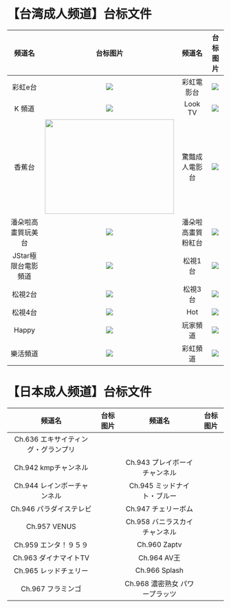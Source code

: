 # 【台湾成人频道】台标文件
|频道名|台标图片|频道名|台标图片|
|:---:|:---:|:---:|:---:|
|彩虹e台|<img src="https://raw.githubusercontent.com/atsushi444/iptv/main/logo/Rainbow E.png">|彩虹電影台|<img src="https://raw.githubusercontent.com/atsushi444/iptv/main/logo/Rainbow Movie.png">|
|K 頻道|<img src="https://raw.githubusercontent.com/atsushi444/iptv/main/logo/k.jpg">|Look TV|<img src="https://raw.githubusercontent.com/atsushi444/iptv/main/logo/look.png">|
|香蕉台|<img src="https://raw.githubusercontent.com/atsushi444/iptv/main/logo/Banana.png" width="300" height="220">|驚豔成人電影台|<img src="https://raw.githubusercontent.com/atsushi444/iptv/main/logo/amazing tv.jpg">|
|潘朵啦高畫質玩美台|<img src="https://raw.githubusercontent.com/atsushi444/iptv/main/logo/pandora perfect.jpg">|潘朵啦高畫質粉紅台|<img src="https://raw.githubusercontent.com/atsushi444/iptv/main/logo/pandora pink.jpg">|
|JStar極限台電影頻道|<img src="https://raw.githubusercontent.com/atsushi444/iptv/main/logo/jstar tv.jpg">|松視1台|<img src="https://raw.githubusercontent.com/atsushi444/iptv/main/logo/sonsee1.jpg">|
|松視2台|<img src="https://raw.githubusercontent.com/atsushi444/iptv/main/logo/SonSee2.png">|松視3台|<img src="https://raw.githubusercontent.com/atsushi444/iptv/main/logo/sonsee3.jpg">|
|松視4台|<img src="https://raw.githubusercontent.com/atsushi444/iptv/main/logo/sonsee4.jpg">|Hot|<img src="https://raw.githubusercontent.com/atsushi444/iptv/main/logo/hot.jpg">|
|Happy|<img src="https://raw.githubusercontent.com/atsushi444/iptv/main/logo/happy.jpg">|玩家頻道|<img src="https://raw.githubusercontent.com/atsushi444/iptv/main/logo/hiplay.jpg">|
|樂活頻道|<img src="https://raw.githubusercontent.com/atsushi444/iptv/main/logo/lohas.jpg">|彩虹頻道|<img src="https://raw.githubusercontent.com/atsushi444/iptv/main/logo/rainbow.jpg">|

# 【日本成人频道】台标文件
|频道名|台标图片|频道名|台标图片|
|:---:|:---:|:---:|:---:|
|Ch.636 エキサイティング・グランプリ|<img src="">||<img src="">|
|Ch.942 kmpチャンネル|<img src="">|Ch.943 プレイボーイ チャンネル|<img src="">|
|Ch.944 レインボーチャンネル|<img src="">|Ch.945 ミッドナイト・ブルー|<img src="">|
|Ch.946 パラダイステレビ|<img src="">|Ch.947 チェリーボム|<img src="">|
|Ch.957 VENUS|<img src="">|Ch.958 バニラスカイチャンネル|<img src="">|
|Ch.959 エンタ！９５９|<img src="">|Ch.960 Zaptv|<img src="">|
|Ch.963 ダイナマイトTV|<img src="">|Ch.964 AV王|<img src="">|
|Ch.965 レッドチェリー|<img src="">|Ch.966 Splash|<img src="">|
|Ch.967 フラミンゴ|<img src="">|Ch.968 濃密熟女 パワープラッツ|<img src="">|















